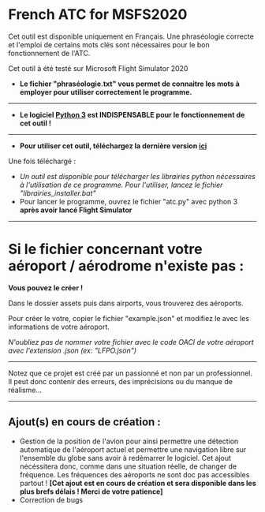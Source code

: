 # French ATC for MSFS2020

Cet outil est disponible uniquement en Français. Une phraséologie correcte et l'emploi de certains mots clés sont nécessaires pour le bon fonctionnement de l'ATC.

Cet outil à été testé sur Microsoft Flight Simulator 2020

* **Le fichier "phraséologie.txt" vous permet de connaitre les mots à employer pour utiliser correctement le programme.**

-----

* **Le logiciel [Python 3](https://www.python.org/downloads/) est INDISPENSABLE pour le fonctionnement de cet outil !**

-----

* **Pour utiliser cet outil, téléchargez la dernière version [ici](https://github.com/Nash115/frenchATC-for-MSFS2020/releases)**

Une fois téléchargé :
* *Un outil est disponible pour télécharger les librairies python nécessaires à l'utilisation de ce programme. Pour l'utiliser, lancez le fichier "librairies_installer.bat"*
* Pour lancer le programme, ouvrez le fichier "atc.py" avec python 3 **après avoir lancé Flight Simulator**

-----

# Si le fichier concernant votre aéroport / aérodrome n'existe pas :

**Vous pouvez le créer !**

Dans le dossier assets puis dans airports, vous trouverez des aéroports.

Pour créer le votre, copier le fichier "example.json" et modifiez le avec les informations de votre aéroport.

*N'oubliez pas de nommer votre fichier avec le code OACI de votre aéroport avec l'extension .json (ex: "LFPO.json")*

-----

Notez que ce projet est créé par un passionné et non par un professionnel. Il peut donc contenir des erreurs, des imprécisions ou du manque de réalisme...

-----

## Ajout(s) en cours de création :

* Gestion de la position de l'avion pour ainsi permettre une détection automatique de l'aéroport actuel et permettre une navigation libre sur l'ensemble du globe sans avoir à redémarrer le logiciel. Cet ajout nécéssitera donc, comme dans une situation réelle, de changer de fréquence. Les fréquences des aéroports ne sont doc pas accessibles partout !
 **[Cet ajout est en cours de création et sera disponible dans les plus brefs délais ! Merci de votre patience]**
* Correction de bugs

